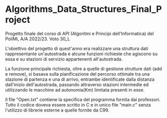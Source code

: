 # Algorithms_Data_Structures_Final_Project

Progetto finale del corso di API (Algoritmi e Principi dell'Informatica) del PoliMi, A/A 2022/23. Voto 30_L

L'obiettivo del progetto di quest'anno era realizzare una struttura dati rappresentante un'autostrada e alcune funzioni richieste che agiscono su essa e su stazioni di servizio appartenenti all'autostrada.

La funzione principale richiesta, oltre a quelle di gestione strutture dati (add e remove), si basava sulla pianificazione del percorso ottimale tra una stazione di partenza e una di arrivo, entrambe identificate dalla distanza dall'inizio dell'autostrada, passando attraverso stazioni intermedie ed utilizzando le macchine ad autonomia(Km) limitata presenti in esse.

Il file "Open.txt" contiene la specifica del programma fornita dai professori.
Tutto il codice doveva essere scritto in C e in unico file "main.c" senza l'utilizzo di librerie esterne a quelle fornite da C99.
